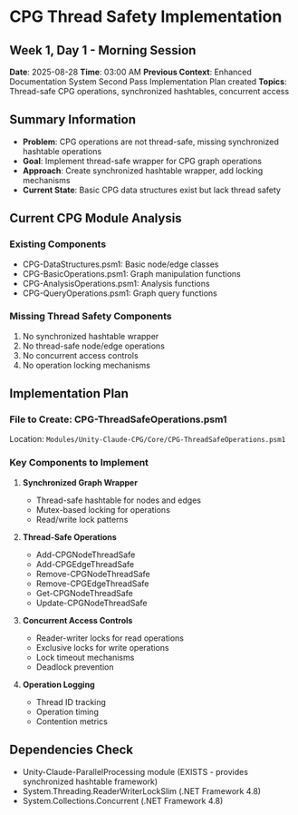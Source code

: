 # CPG Thread Safety Implementation
## Week 1, Day 1 - Morning Session
**Date**: 2025-08-28
**Time**: 03:00 AM
**Previous Context**: Enhanced Documentation System Second Pass Implementation Plan created
**Topics**: Thread-safe CPG operations, synchronized hashtables, concurrent access

## Summary Information
- **Problem**: CPG operations are not thread-safe, missing synchronized hashtable operations
- **Goal**: Implement thread-safe wrapper for CPG graph operations
- **Approach**: Create synchronized hashtable wrapper, add locking mechanisms
- **Current State**: Basic CPG data structures exist but lack thread safety

## Current CPG Module Analysis

### Existing Components
- CPG-DataStructures.psm1: Basic node/edge classes
- CPG-BasicOperations.psm1: Graph manipulation functions
- CPG-AnalysisOperations.psm1: Analysis functions
- CPG-QueryOperations.psm1: Graph query functions

### Missing Thread Safety Components
1. No synchronized hashtable wrapper
2. No thread-safe node/edge operations
3. No concurrent access controls
4. No operation locking mechanisms

## Implementation Plan

### File to Create: CPG-ThreadSafeOperations.psm1
Location: `Modules/Unity-Claude-CPG/Core/CPG-ThreadSafeOperations.psm1`

### Key Components to Implement
1. **Synchronized Graph Wrapper**
   - Thread-safe hashtable for nodes and edges
   - Mutex-based locking for operations
   - Read/write lock patterns

2. **Thread-Safe Operations**
   - Add-CPGNodeThreadSafe
   - Add-CPGEdgeThreadSafe
   - Remove-CPGNodeThreadSafe
   - Remove-CPGEdgeThreadSafe
   - Get-CPGNodeThreadSafe
   - Update-CPGNodeThreadSafe

3. **Concurrent Access Controls**
   - Reader-writer locks for read operations
   - Exclusive locks for write operations
   - Lock timeout mechanisms
   - Deadlock prevention

4. **Operation Logging**
   - Thread ID tracking
   - Operation timing
   - Contention metrics

## Dependencies Check
- Unity-Claude-ParallelProcessing module (EXISTS - provides synchronized hashtable framework)
- System.Threading.ReaderWriterLockSlim (.NET Framework 4.8)
- System.Collections.Concurrent (.NET Framework 4.8)